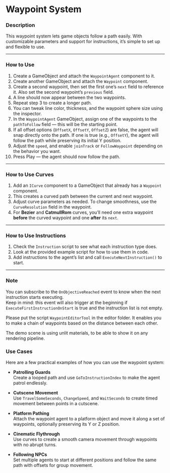 
# Waypoint System

### Description

This waypoint system lets game objects follow a path easily. With customizable parameters and support for instructions, it’s simple to set up and flexible to use.

---

### How to Use

1. Create a GameObject and attach the `WaypointAgent` component to it.  
2. Create another GameObject and attach the `Waypoint` component.  
3. Create a second waypoint, then set the first one’s `next` field to reference it. Also set the second waypoint’s `previous` field.  
4. A line should now appear between the two waypoints.  
5. Repeat step 3 to create a longer path.  
6. You can tweak line color, thickness, and the waypoint sphere size using the inspector.  
7. In the `WaypointAgent` GameObject, assign one of the waypoints to the `pathToFollow` field — this will be the starting point.  
8. If all offset options (`OffsetX`, `OffsetY`, `OffsetZ`) are false, the agent will snap directly onto the path. If one is true (e.g., `OffsetY`), the agent will follow the path while preserving its initial Y position.  
9. Adjust the `speed`, and enable `joinTrack` or `FollowWaypoint` depending on the behavior you want.  
10. Press Play — the agent should now follow the path.

---

### How to Use Curves

1. Add an `ICurve` component to a GameObject that already has a `Waypoint` component.  
2. This creates a curved path between the current and next waypoint.  
3. Adjust curve parameters as needed. To change smoothness, use the `CurveResolution` field in the waypoint.  
4. For **Bezier** and **CatmullRom** curves, you’ll need one extra waypoint **before** the curved waypoint and one **after** its `next`.

---

### How to Use Instructions

1. Check the `Instruction` script to see what each instruction type does.  
2. Look at the provided example script for how to use them in code.  
3. Add instructions to the agent’s list and call `ExecuteNextInstruction()` to start.

---

### Note

You can subscribe to the `OnObjectiveReached` event to know when the next instruction starts executing.  
Keep in mind: this event will also trigger at the beginning if `ExecuteFirstInstructionOnStart` is true and the instruction list is not empty.

Please put the script `WaypointEditorTool` in the editor folder. It enables you to make a chain of waypoints based on the distance between each other.

The demo scene is using unlit materials, to be able to show it on any rendering pipeline.

### Use Cases

Here are a few practical examples of how you can use the waypoint system:

- **Patrolling Guards**  
  Create a looped path and use `GoToInstructionIndex` to make the agent patrol endlessly.

- **Cutscene Movement**  
  Use `TravelSomeSeconds`, `ChangeSpeed`, and `WaitSeconds` to create timed movement between points in a cutscene.

- **Platform Pathing**  
  Attach the waypoint agent to a platform object and move it along a set of waypoints, optionally preserving its Y or Z position.

- **Cinematic Flythrough**  
  Use curves to create a smooth camera movement through waypoints with no abrupt turns.

- **Following NPCs**  
  Set multiple agents to start at different positions and follow the same path with offsets for group movement.